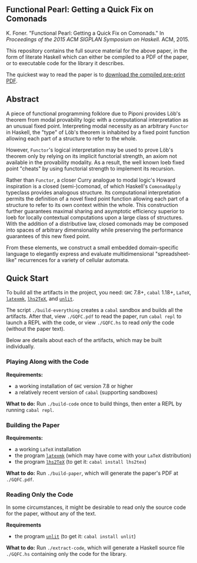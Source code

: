 Functional Pearl: Getting a Quick Fix on Comonads
-------------------------------------------------

K. Foner. "Functional  Pearl: Getting  a  Quick  Fix on Comonads." In *Proceedings of the 2015 ACM SIGPLAN Symposium on Haskell.*  ACM, 2015.

This repository contains the full source material for the above paper, in the form of literate Haskell which can either be compiled to a PDF of the paper, or to executable code for the library it describes.

The quickest way to read the paper is to [download the compiled pre-print PDF](https://github.com/kwf/GQFC/raw/master/GQFC.pdf).

## Abstract

A piece of functional programming folklore due to Piponi provides Löb's theorem from modal provability logic with a computational interpretation as an unusual fixed point. Interpreting modal necessity as an arbitrary `Functor` in Haskell, the "type" of Löb's theorem is inhabited by a fixed point function allowing each part of a structure to refer to the whole.

However, `Functor`'s logical interpretation may be used to prove Löb's theorem only by relying on its implicit functorial strength, an axiom not available in the provability modality. As a result, the well known loeb fixed point "cheats" by using functorial strength to implement its recursion.

Rather than `Functor`, a closer Curry analogue to modal logic's Howard inspiration is a closed (semi-)comonad, of which Haskell's `ComonadApply` typeclass provides analogous structure. Its computational interpretation permits the definition of a novel fixed point function allowing each part of a structure to refer to its own context within the whole. This construction further guarantees maximal sharing and asymptotic efficiency superior to loeb for locally contextual computations upon a large class of structures. With the addition of a distributive law, closed comonads may be composed into spaces of arbitrary dimensionality while preserving the performance guarantees of this new fixed point.

From these elements, we construct a small embedded domain-specific language to elegantly express and evaluate multidimensional "spreadsheet-like" recurrences for a variety of cellular automata.

## Quick Start

To build all the artifacts in the project, you need: `GHC` 7.8+, `cabal` 1.18+, `LaTeX`, [`latexmk`](https://www.ctan.org/pkg/latexmk/?lang=en), [`lhs2TeX`](http://www.andres-loeh.de/lhs2tex), and [`unlit`](https://hackage.haskell.org/package/unlit).

The script `./build-everything` creates a `cabal` sandbox and builds all the artifacts. After that, view `./GQFC.pdf` to read the paper, run `cabal repl` to launch a REPL with the code, or view `./GQFC.hs` to read *only* the code (without the paper text).

Below are details about each of the artifacts, which may be built individually.

### Playing Along with the Code

**Requirements:**
- a working installation of `GHC` version 7.8 or higher
- a relatively recent version of `cabal` (supporting sandboxes)

**What to do:**
Run `./build-code` once to build things, then enter a REPL by running `cabal repl`.

### Building the Paper

**Requirements:**
- a working `LaTeX` installation
- the program [`latexmk`](https://www.ctan.org/pkg/latexmk/?lang=en) (which may have come with your `LaTeX` distribution)
- the program [`lhs2TeX`](http://www.andres-loeh.de/lhs2tex) (to get it:  `cabal install lhs2tex`)

**What to do:**
Run `./build-paper`, which will generate the paper's PDF at `./GQFC.pdf`.

### Reading Only the Code

In some circumstances, it might be desirable to read only the source code for the paper, without any of the text.

**Requirements**
- the program [`unlit`](https://hackage.haskell.org/package/unlit) (to get it: `cabal install unlit`)

**What to do:**
Run `./extract-code`, which will generate a Haskell source file `./GQFC.hs` containing only the code for the library.
